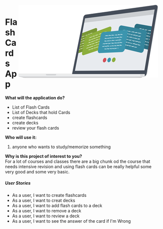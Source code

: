 
<img src="data/logo.png" align="right" width="460" height="239">

# Flash Cards App



**What will the application do?**
- List of Flash Cards
- List of Decks that hold Cards
- create flashcards
- create decks
- review your flash cards


**Who will use it:**
1. anyone who wants to study/memorize something 

**Why is this project of interest to you?** <br>
For a lot of courses and classes there are a big chunk od the course that needs intensive
revision and using flash cards can be really helpful
some very good and some very basic. 
<br> 

##### User Stories
- As a user, I want to create flashcards
- As a user, I want to creat decks 
- As a user, I want to add flash cards to a deck
- As a user, I want to remove a deck
- As a user, I want to review a deck
- As a user, I want to see the answer of the card if I'm Wrong


